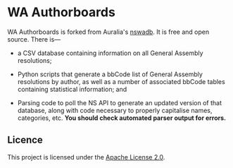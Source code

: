 # WA Authorboards #

WA Authorboards is forked from Auralia's [nswadb](https://github.com/auralia/nswadb). It is free and open source. There is—

* a CSV database containing information on all General Assembly resolutions;

* Python scripts that generate a bbCode list of General Assembly 
  resolutions by author, as well as a number of associated bbCode tables 
  containing statistical information; and

* Parsing code to poll the NS API to generate an updated version of that database, along with code necessary to properly
  capitalise names, categories, etc. **You should check automated parser output for errors.**

## Licence ##

This project is licensed under the [Apache License 2.0](http://www.apache.org/licenses/LICENSE-2.0).
